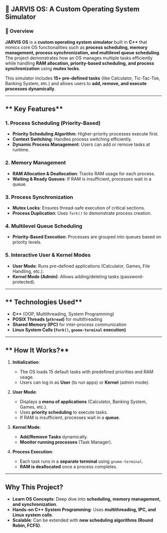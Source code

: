 ## **🚀 JARVIS OS: A Custom Operating System Simulator**  

### **🔹 Overview**  
**JARVIS OS** is a **custom operating system simulator** built in **C++** that mimics core OS functionalities such as **process scheduling, memory management, process synchronization, and multilevel queue scheduling**. The project demonstrates how an OS manages multiple tasks efficiently while handling **RAM allocation, priority-based scheduling, and process synchronization** using **mutex locks**.  

This simulator includes **15+ pre-defined tasks** (like Calculator, Tic-Tac-Toe, Banking System, etc.) and allows users to **add, remove, and execute processes dynamically**.  

---

## ** Key Features**  

### **1. Process Scheduling (Priority-Based)**
- **Priority Scheduling Algorithm**: Higher-priority processes execute first.  
- **Context Switching**: Handles process switching efficiently.  
- **Dynamic Process Management**: Users can add or remove tasks at runtime.  

### **2. Memory Management**
- **RAM Allocation & Deallocation**: Tracks RAM usage for each process.  
- **Waiting & Ready Queues**: If RAM is insufficient, processes wait in a queue.  

### **3. Process Synchronization**
- **Mutex Locks**: Ensures thread-safe execution of critical sections.  
- **Process Duplication**: Uses `fork()` to demonstrate process creation.  

### **4. Multilevel Queue Scheduling**
- **Priority-Based Execution**: Processes are grouped into queues based on priority levels.  

### **5. Interactive User & Kernel Modes**
- **User Mode**: Runs pre-defined applications (Calculator, Games, File Handling, etc.).  
- **Kernel Mode (Admin)**: Allows adding/deleting tasks (password-protected).  

---

## ** Technologies Used**  
- **C++** (OOP, Multithreading, System Programming)  
- **POSIX Threads (`pthread`)** for multithreading  
- **Shared Memory (IPC)** for inter-process communication  
- **Linux System Calls (`fork()`, `gnome-terminal` execution)**  

---

## ** How It Works?**  
1. **Initialization**:  
   - The OS loads 15 default tasks with predefined priorities and RAM usage.  
   - Users can log in as **User** (to run apps) or **Kernel** (admin mode).  

2. **User Mode**:  
   - Displays a **menu of applications** (Calculator, Banking System, Games, etc.).  
   - Uses **priority scheduling** to execute tasks.  
   - If RAM is insufficient, processes wait in a **queue**.  

3. **Kernel Mode**:  
   - **Add/Remove Tasks** dynamically.  
   - **Monitor running processes** (Task Manager).  

4. **Process Execution**:  
   - Each task runs in a **separate terminal** using `gnome-terminal`.  
   - **RAM is deallocated** once a process completes.  

---

## **Why This Project?**  
- **Learn OS Concepts**: Deep dive into **scheduling, memory management, and synchronization**.  
- **Hands-on C++ System Programming**: Uses **multithreading, IPC, and Linux system calls**.  
- **Scalable**: Can be extended with **new scheduling algorithms (Round Robin, FCFS)**.  

